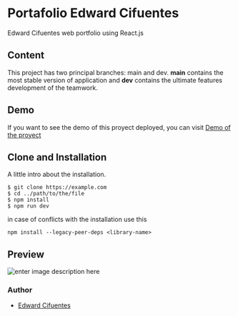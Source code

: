 # [](https://github.com/CIFU1199/Portafolio-/tree/main)Portafolio Edward Cifuentes 

Edward Cifuentes web portfolio using React.js

## Content

This project has two principal branches: main and dev. **main** contains the most stable version of application and **dev** contains the ultimate features development of the teamwork.

## Demo

If you want to see the demo of this proyect deployed, you can visit [Demo of the proyect](https://silly-scone-2e9bab.netlify.app/)

## Clone and Installation



A little intro about the installation. 
```
$ git clone https://example.com
$ cd ../path/to/the/file
$ npm install
$ npm run dev
```

in case of conflicts with the installation use this
```
npm install --legacy-peer-deps <library-name>
```


## Preview

![enter image description here](https://i.ibb.co/0MxP75L/techshopnext.png)

### Author

 - [Edward Cifuentes](https://github.com/CIFU1199)
 